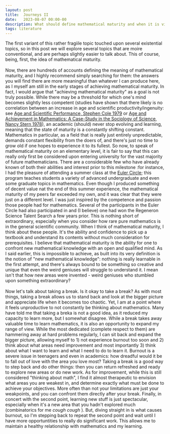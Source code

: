 ```yaml
---
layout: post
title:  Journeys II
date:   2023-08-07 00:00-00
description: What should define mathematical maturity and when it is viable to take a break?
tags: literature
---
```


The first variant of this rather fragiile topic touched upon several existential topics, so in this post we will explore several topics that are moire conventional, and are perhaps slightly easier to talk about. This of course, being, first, the idea of mathematical maturity. 
<br>
<br>
Now, there are hundreds of accounts defining the meaning of mathematical maturity, and I highly recommend simply searching for them: the answers you will find there are more meaningful than whatever I can produce here, as I myself am still in the early stages of achieving mathematical maturity. In fact, I would argue that "achieving mathematical maturity" as a goal is not truly possible. While there may be a threshold for which one's mind becomes slightly less competent (studies have shown that there likely is no correlation between an increase in age and scientific productivity/ingenuity: see <a href="https://www.jstor.org/stable/2778031">Age and Scientific Performance, Stephen Cole 1979</a> or <a href="https://www.jstor.org/stable/2778031">Age and Achievement in Mathematics: A Case-Study in the Sociology of Science, Nancy Stern 1978</a>), an academic (should) never stop evolving and learning, meaning that the state of maturity is a constantly shifting constant. Mathematics in particular, as a field that is really just entirely unpredictable, demands constant flexibility from the doers of, and there's just no time to grow old if one hopes to experience it to its fullest. So now, to speak of mathematical maturity on an elementary level, it is fair to say that this can really only first be considered upon entering university for the vast majority of future mathematicians. There are a considerable few who have already known of both their abilities and interest prior to this milestone :for instance, I had the pleasure of attending a summer class at the <a href="https://eulercircle.com/">Euler Circle</a>; this program teaches students a variety of advanced undergraduate and even some graduate topics in mathematics. Even though I produced something of decent value nat the end of this summer experience, the mathematical maturity of my peers far exceeded my own, and it was clear that they were just on a different level. I was just inspired by the competence and passion those people had for mathematics. Several of the participants in the Euler Circle had also participated in and (I believe) one had won the Regeneron Science Talent Search a few years prior. This is nothing short of extraordinary, especially when you consider how rare pure mathematics is in the general scientific community. When I think of mathematical maturity, I think about these people. It's the ability and confidence to pick up a textbook and understand its contents without much consideration for prerequisites. I believe that mathematical maturity is the ability for one to confront new mathematical knowledge with an open and qualified mind. As I said earlier, this is impossible to achieve, as built into its very definition is the notion of "new mathematical knowledge": nothing is really learnable in the first attempt, and there's always bound to be something so creative and unique that even the weird geniuses will struggle to understand it. I mean isn't that how new areas were invented - weird geniuses who stumbled upon something extraordinary? 
<br>
<br>
Now let's talk about taking a break. Is it okay to take a break? As with most things, taking a break allows us to stand back and look at the bigger picture and appreciate life when it becomes too chaotic. Yet, I am at a point where it feels unproductive to not constantly be thinking about mathematics. Many have told me that taking a breka is not a good idea, as it reduced my capacity to learn more, but I somewhat disagree. While a break takes away valuable time to learn mathematics, it is also an opportunity to expand my range of view. While the most dedicated (complete respect to them) are hammering away at hard problems regularly, I can sit back and expand the bigger picture, allowing myself to 1) not experience burnout too soon and 2) think about what areas need improvement and most importantly 3) think about what I want to learn and what I need to do to learn it. Burnout is a severe issue in teenagers and even in academics: how dreadful would it be to fall out of love with the area you love most? Taking a break is a good way to step back and do other things: then you can return refreshed and ready to explore new areas or do new work. As for improvement, while this is still considered "thinking about math", I find it almost therapeutic to envision what areas you are weakest in, and determine exactly what must be done to achieve your objectives. More often than not your limitations are just your weakpoints, and you can confront them directly after your break. Finally, in concert with the second point, learning new stuff is just spectacular, especially when it's a new area that you hadn't explored much (combinatorics for me <i> cough cough </i>). But, diving straight in is what causes burnout, so I'm stepping back to repeat the second point and wait until I have more opportuntities to really do significant work. This allows me to maintain a healthy relationship with mathematics and my learning. 